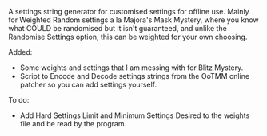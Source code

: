 A settings string generator for customised settings for offline use. Mainly for Weighted Random settings a la Majora's Mask Mystery, where you know what COULD be randomised but it isn't guaranteed, and unlike the Randomise Settings option, this can be weighted for your own choosing.

Added:
- Some weights and settings that I am messing with for Blitz Mystery.
- Script to Encode and Decode settings strings from the OoTMM online patcher so you can add settings yourself.

To do:
- Add Hard Settings Limit and Minimum Settings Desired to the weights file and be read by the program.
